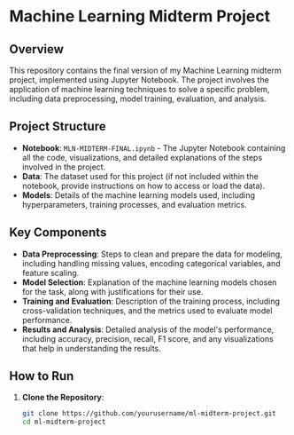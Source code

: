 # Machine Learning Midterm Project

## Overview
This repository contains the final version of my Machine Learning midterm project, implemented using Jupyter Notebook. The project involves the application of machine learning techniques to solve a specific problem, including data preprocessing, model training, evaluation, and analysis.

## Project Structure
- **Notebook**: `MLN-MIDTERM-FINAL.ipynb` - The Jupyter Notebook containing all the code, visualizations, and detailed explanations of the steps involved in the project.
- **Data**: The dataset used for this project (if not included within the notebook, provide instructions on how to access or load the data).
- **Models**: Details of the machine learning models used, including hyperparameters, training processes, and evaluation metrics.

## Key Components
- **Data Preprocessing**: Steps to clean and prepare the data for modeling, including handling missing values, encoding categorical variables, and feature scaling.
- **Model Selection**: Explanation of the machine learning models chosen for the task, along with justifications for their use.
- **Training and Evaluation**: Description of the training process, including cross-validation techniques, and the metrics used to evaluate model performance.
- **Results and Analysis**: Detailed analysis of the model's performance, including accuracy, precision, recall, F1 score, and any visualizations that help in understanding the results.

## How to Run
1. **Clone the Repository**:
   ```bash
   git clone https://github.com/yourusername/ml-midterm-project.git
   cd ml-midterm-project
